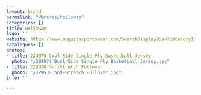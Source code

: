 ```yaml
---
layout: brand
permalink: "/brands/holloway"
categories: []
title: Holloway
logo: ''
website: https://www.augustasportswear.com/SearchDisplayView?categoryId=&beginIndex=0&pageSize=20&searchTerm=holloway#facet=brand:Holloway
catalogues: []
photos:
- title: 224078 Dual-Side Single Ply Basketball Jersey
  photo: "/224078 Dual-Side Single Ply Basketball Jersey.jpg"
- title: 229538 Sof-Stretch Pullover
  photo: "/229538 Sof-Stretch Pullover.jpg"
info: ''

---
```

